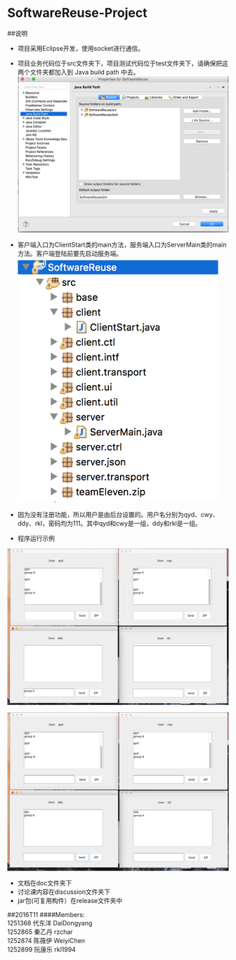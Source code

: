 # SoftwareReuse-Project

##说明
+ 项目采用Eclipse开发，使用socket进行通信。
+ 项目业务代码位于src文件夹下，项目测试代码位于test文件夹下，请确保把这两个文件夹都加入到 Java build path 中去。
![buildpath](pictures/buildpath.png)

+ 客户端入口为ClientStart类的main方法，服务端入口为ServerMain类的main方法。客户端登陆前要先启动服务端。
![start](pictures/start.png)

+ 因为没有注册功能，所以用户是由后台设置的。用户名分别为qyd、cwy、ddy、rkl，密码均为111。其中qyd和cwy是一组，ddy和rkl是一组。

+ 程序运行示例

![example1](pictures/example1.png)

![example2](pictures/example2.png)

+ 文档在doc文件夹下
+ 讨论课内容在discussion文件夹下
+ jar包(可复用构件）在release文件夹中

##2016T11
####Members:<br>
1251368  代东洋  DaiDongyang<br>
1252865  秦乙丹  rzchar<br>
1252874  陈薇伊  WeiyiChen<br>
1252899  阮康乐  rkl1994


